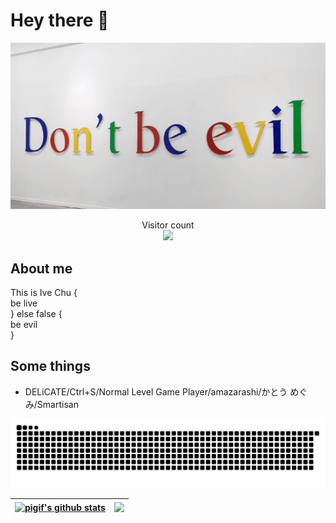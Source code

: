 # Hey there :wave:

<img src="https://raw.githubusercontent.com/zynowhere/zynowhere/main/resources/IMG.jpg" alt="Hello world">

<p align="center"> 
  Visitor count<br>
  <img src="https://profile-counter.glitch.me/zynowhere/count.svg" />
</p>

## About me

This is 
  Ive Chu {  
  be live  
} else false {  
  be evil  
}

## Some things

- DELiCATE/Ctrl+S/Normal Level Game Player/amazarashi/かとう めぐみ/Smartisan

![](https://raw.githubusercontent.com/zynowhere/zynowhere/main/assets/github-contribution-grid-snake.svg) 

| <a href="https://github.com/anuraghazra/github-readme-stats"><img align="center" src="https://github-readme-stats.vercel.app/api?username=zynowhere&show_icons=true&include_all_commits=true&theme=radical&hide_border=true" alt="pigif's github stats" /></a> | <a href="https://github.com/anuraghazra/github-readme-stats"><img align="center" src="https://github-readme-stats.vercel.app/api/top-langs/?username=zynowhere&layout=compact&theme=radical&hide_border=true" /></a> |
| ------------- | ------------- |
<!--
## Get in touch :coffee:

- Your future buddy to discuss Android related things and tech in general on [Twitter](https://twitter.com/IveZhu).
- And of course GitHub you're already on (Recursion).

##
thx [sagar-viradiya](https://github.com/sagar-viradiya)

**sagar-viradiya/sagar-viradiya** is a ✨ _special_ ✨ repository because its `README.md` (this file) appears on your GitHub profile.

Here are some ideas to get you started: 

- 🔭 I’m currently working on ...
- 🌱 I’m currently learning ...
- 👯 I’m looking to collaborate on ...
- 🤔 I’m looking for help with ...
- 💬 Ask me about ...
- 📫 How to reach me: ...
- 😄 Pronouns: ...
- ⚡ Fun fact: ...
-->
